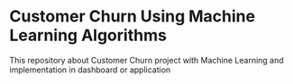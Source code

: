 # Customer Churn Using Machine Learning Algorithms

This repository about Customer Churn project with Machine Learning and implementation in dashboard or application
